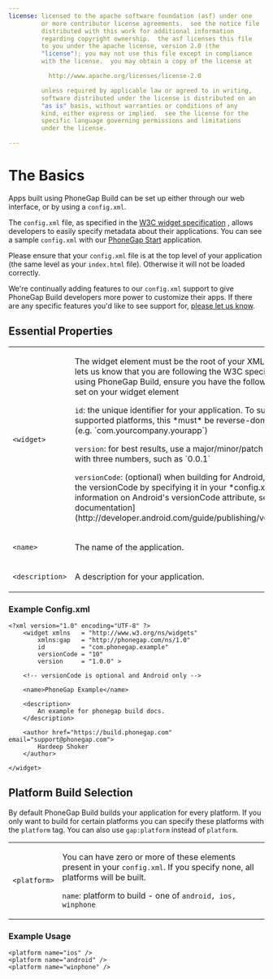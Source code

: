 ```yaml
---
license: licensed to the apache software foundation (asf) under one
         or more contributor license agreements.  see the notice file
         distributed with this work for additional information
         regarding copyright ownership.  the asf licenses this file
         to you under the apache license, version 2.0 (the
         "license"); you may not use this file except in compliance
         with the license.  you may obtain a copy of the license at

           http://www.apache.org/licenses/license-2.0

         unless required by applicable law or agreed to in writing,
         software distributed under the license is distributed on an
         "as is" basis, without warranties or conditions of any
         kind, either express or implied.  see the license for the
         specific language governing permissions and limitations
         under the license.

---
```


# The Basics

Apps built using PhoneGap Build can be set up either through our web interface, or by using a `config.xml`.

The `config.xml` file, as specified in the [W3C widget specification](http://www.w3.org/TR/widgets/) , allows developers to easily specify metadata about their applications. You can see a sample `config.xml` with our [PhoneGap Start](https://github.com/phonegap/phonegap-start/blob/master/www/config.xml) application.

<i class="glyphicon glyphicon-check"></i> Please ensure that your `config.xml` file is at the top level of your application (the same level as your `index.html` file). Otherwise it will not be loaded correctly.

We're continually adding features to our `config.xml` support to give PhoneGap Build developers more power to customize their apps. If there are any specific features you'd like to see support for, [please let us know](http://getsatisfaction.com/nitobi/products/nitobi_phonegap_build).

## Essential Properties

<table class="table">
  <tr>
    <td>
      <code>&lt;widget&gt;</code>
    </td>
    <td>
      <p>
        The widget element must be the root of your XML document - it lets us
        know that you are following the W3C specification. When using PhoneGap
        Build, ensure you have the following attributes set on your widget
        element
      </p>
      <p>
        <code>id</code>: the unique identifier for your application. To support all
        supported platforms, this *must* be reverse-domain name style
        (e.g. `com.yourcompany.yourapp`)
      </p>
      <p>
        <code>version</code>: for best results, use a major/minor/patch style version,
        with three numbers, such as `0.0.1`
      </p>
      <p>
        <code>versionCode</code>: (optional) when building for Android, you can set the
        versionCode by specifying it in your *config.xml*. For more information
        on Android's versionCode attribute, see
        [the Android documentation](http://developer.android.com/guide/publishing/versioning.html). 
      </p>
    </td>
  </tr>
  <tr>
    <td><code>&lt;name&gt;</td>
    <td>
      <p>The name of the application.</p>
    </td>
  </tr>
  <tr>
    <td><code>&lt;description&gt;</code></td>
    <td>
      <p>A description for your application.</p>
    </td>
  </tr>
</table>

### Example Config.xml

    <?xml version="1.0" encoding="UTF-8" ?>
        <widget xmlns   = "http://www.w3.org/ns/widgets"
            xmlns:gap   = "http://phonegap.com/ns/1.0"
            id          = "com.phonegap.example"
            versionCode = "10" 
            version     = "1.0.0" >
        
        <!-- versionCode is optional and Android only -->

        <name>PhoneGap Example</name>

        <description>
            An example for phonegap build docs. 
        </description>

        <author href="https://build.phonegap.com" email="support@phonegap.com">
            Hardeep Shoker 
        </author>

    </widget>

<a name="platform"></a>
## Platform Build Selection

By default PhoneGap Build builds your application for every platform. If you only want to build for certain platforms you can specify these platforms with the `platform` tag. You can also use `gap:platform` instead of `platform`.

<table class="table">
  <tr>
    <td><code>&lt;platform&gt;</code></td>
    <td>
      <p>
      You can have zero or more of these elements present in your
      <code>config.xml</code>. If you specify none, all platforms will be built.
      </p>
      <p>
      <code>name</code>: platform to build - one of <code>android, ios, winphone</code>
      </p>
    </td>
  </tr>
</table>

### Example Usage
    
    <platform name="ios" />
    <platform name="android" />
    <platform name="winphone" />

